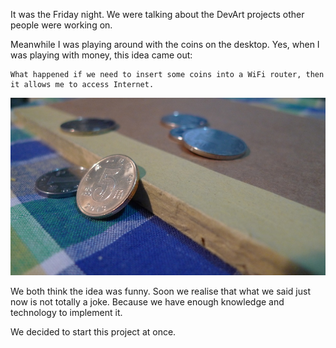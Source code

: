 It was the Friday night. We were talking about the DevArt projects other people were working on.

Meanwhile I was playing around with the coins on the desktop. Yes, when I was playing with money, this idea came out:

    What happened if we need to insert some coins into a WiFi router, then it allows me to access Internet.

![Some coins](../project_images/coins.jpg?raw=true "Some coins")

We both think the idea was funny. Soon we realise that what we said just now is not totally a joke. Because we have enough knowledge and technology to implement it.

We decided to start this project at once.